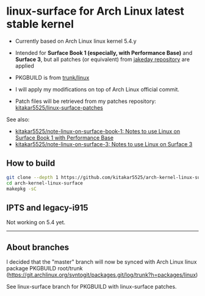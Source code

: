 # linux-surface for Arch Linux latest stable kernel

- Currently based on Arch Linux linux kernel 5.4.y

- Intended for **Surface Book 1 (especially, with Performance Base)** and **Surface 3**, but all patches (or equivalent) from [jakeday repository](https://github.com/jakeday/linux-surface) are applied
- PKGBUILD is from [trunk/linux](https://git.archlinux.org/svntogit/packages.git/log/trunk?h=packages/linux)
- I will apply my modifications on top of Arch Linux official commit.
- Patch files will be retrieved from my patches repository: [kitakar5525/linux-surface-patches](https://github.com/kitakar5525/linux-surface-patches)

See also:
- [kitakar5525/note-linux-on-surface-book-1: Notes to use Linux on Surface Book 1 with Performance Base](https://github.com/kitakar5525/note-linux-on-surface-book-1)
- [kitakar5525/note-linux-on-surface-3: Notes to use Linux on Surface 3](https://github.com/kitakar5525/note-linux-on-surface-3)



## How to build

```bash
git clone --depth 1 https://github.com/kitakar5525/arch-kernel-linux-surface
cd arch-kernel-linux-surface
makepkg -sC
```



## IPTS and legacy-i915
Not working on 5.4 yet.


---

## About branches

I decided that the "master" branch will now be synced with Arch Linux linux package PKGBUILD root/trunk
(https://git.archlinux.org/svntogit/packages.git/log/trunk?h=packages/linux)

See linux-surface branch for PKGBUILD with linux-surface patches.
